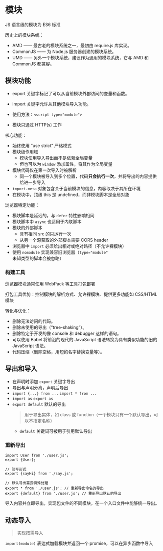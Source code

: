 # 模块

JS 语言级的模块为 ES6 标准

历史上的模块系统：

- AMD —— 最古老的模块系统之一，最初由 require.js 库实现。
- CommonJS —— 为 Node.js 服务器创建的模块系统。
- UMD —— 另外一个模块系统，建议作为通用的模块系统，它与 AMD 和 CommonJS 都兼容。

## 模块功能

- export 关键字标记了可以从当前模块外部访问的变量和函数。
- import 关键字允许从其他模块导入功能。

- 使用方法：`<script type="module">`
- 模块只通过 HTTP(s) 工作

核心功能：

- 始终使用 “use strict” 严格模式
- 模块级作用域
  - 模块使用导入导出而不是依赖全局变量
  - 但也可以为 `window` 添加属性，将其作为全局变量
- 模块代码仅在第一次导入时被解析
  - 同一个模块被导入到多个位置，代码**只会执行一次**，并将导出的内容提供给进一步导入
- `import.meta` 对象包含关于当前模块的信息，内容取决于其所在环境
- 在模块中，顶级 this 是 undefined，而非模块脚本是全局对象

浏览器特定功能：

- 模块脚本是延迟的，与 `defer` 特性影响相同
- 模块脚本中 `async` 也适用于内联脚本
- 模块的外部脚本
  - 具有相同 src 的只运行一次
  - 从另一个源获取的外部脚本需要 CORS header
- 浏览器中 `import` 必须给出相对或绝对路径（不允许裸模块）
- 使用 `nomodule` 实现兼容旧浏览器（`type="module"` 未知类型的脚本会被忽略）

### 构建工具

浏览器模块通常使用 WebPack 等工具打包部署

打包工具优势：控制模块的解析方式、允许裸模块、提供更多功能如 CSS/HTML 模块

转化与优化：

- 删除无法访问的代码。
- 删除未使用的导出（“tree-shaking”）。
- 删除特定于开发的像 console 和 debugger 这样的语句。
- 可以使用 Babel 将前沿的现代的 JavaScript 语法转换为具有类似功能的旧的 JavaScript 语法。
- 代码压缩（删除空格，用短的名字替换变量等）。

## 导出和导入

- 在声明时添加 `export` 关键字导出
- 导出与声明分离，声明后导出
- `import {...} from ...` `import * from ...`
- `import as` `export as`
- `export default` 默认的导出
  > 用于导出实体，如 class 或 function（一个模块只有一个默认导出，可以不指定名称）
  - `default` 关键词可被用于引用默认导出

### 重新导出

```JS
import User from './user.js';
export {User};

// 简写形式
export {sayHi} from './say.js';

// 默认导出需要特殊处理
export * from './user.js'; // 重新导出命名的导出
export {default} from './user.js'; // 重新导出默认的导出
```

导入内容并立即导出，实现包文件的不同模块，在一个入口文件中能够统一导出。

## 动态导入

> 实现按需导入

`import(module)` 表达式加载模块并返回一个 promise，可以在异步函数中导入
